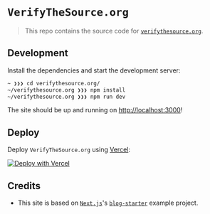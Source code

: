 # `VerifyTheSource.org`

> This repo contains the source code for [`verifythesource.org`](https://verifythesource.org).

## Development

Install the dependencies and start the development server:

```bash
~ ❯❯❯ cd verifythesource.org/
~/verifythesource.org ❯❯❯ npm install
~/verifythesource.org ❯❯❯ npm run dev
```

The site should be up and running on [http://localhost:3000](http://localhost:3000)!

## Deploy

Deploy `VerifyTheSource.org` using [Vercel](https://vercel.com):

[![Deploy with Vercel](https://vercel.com/button)](https://vercel.com/import/git?s=https://github.com/k4m4/verifythesource.org)

## Credits

- This site is based on [`Next.js`](https://github.com/vercel/next.js)'s [`blog-starter`](https://github.com/vercel/next.js/tree/canary/examples/blog-starter) example project.
